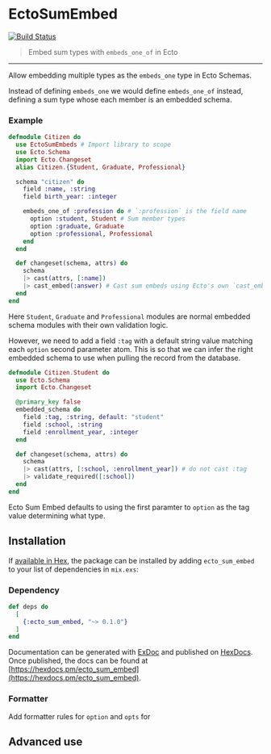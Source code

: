 # EctoSumEmbed
[![Build Status](https://travis-ci.com/tuomohopia/ecto_sum_embed.svg?token=kkyD4t9rsytpc3U64M9V&branch=master)](https://travis-ci.com/tuomohopia/ecto_sum_embed)
> Embed sum types with `embeds_one_of` in Ecto
---

Allow embedding multiple types as the `embeds_one` type in Ecto Schemas.

Instead of defining `embeds_one` we would define `embeds_one_of` instead,
defining a sum type whose each member is an embedded schema.

### Example

```elixir
defmodule Citizen do
  use EctoSumEmbeds # Import library to scope
  use Ecto.Schema
  import Ecto.Changeset
  alias Citizen.{Student, Graduate, Professional}

  schema "citizen" do
    field :name, :string
    field birth_year: :integer

    embeds_one_of :profession do # `:profession` is the field name
      option :student, Student # Sum member types
      option :graduate, Graduate
      option :professional, Professional
    end
  end

  def changeset(schema, attrs) do
    schema
    |> cast(attrs, [:name])
    |> cast_embed(:answer) # Cast sum embeds using Ecto's own `cast_embed/3`
  end
end
```

Here `Student`, `Graduate` and `Professional` modules are normal
embedded schema modules with their own validation logic.

However, we need to add a field `:tag` with a default string value matching
each `option` second parameter atom. This is so that we can infer the right embedded schema to use
when pulling the record from the database.

```elixir
defmodule Citizen.Student do
  use Ecto.Schema
  import Ecto.Changeset

  @primary_key false
  embedded_schema do
    field :tag, :string, default: "student" 
    field :school, :string
    field :enrollment_year, :integer
  end

  def changeset(schema, attrs) do
    schema
    |> cast(attrs, [:school, :enrollment_year]) # do not cast :tag
    |> validate_required([:school])
  end
end
```

Ecto Sum Embed defaults to using the first paramter to `option` as the
tag value determining what type.

## Installation

If [available in Hex](https://hex.pm/docs/publish), the package can be installed
by adding `ecto_sum_embed` to your list of dependencies in `mix.exs`:

### Dependency

```elixir
def deps do
  [
    {:ecto_sum_embed, "~> 0.1.0"}
  ]
end
```


Documentation can be generated with [ExDoc](https://github.com/elixir-lang/ex_doc)
and published on [HexDocs](https://hexdocs.pm). Once published, the docs can
be found at [https://hexdocs.pm/ecto_sum_embed](https://hexdocs.pm/ecto_sum_embed).

### Formatter

Add formatter rules for `option` and `opts` for

## Advanced use

